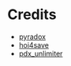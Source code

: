 # Credits

-   [pyradox](https://github.com/ajul/pyradox/tree/v5.0.0)
-   [hoi4save](https://github.com/rakaly/hoi4save)
-   [pdx_unlimiter](https://github.com/crschnick/pdx_unlimiter)

